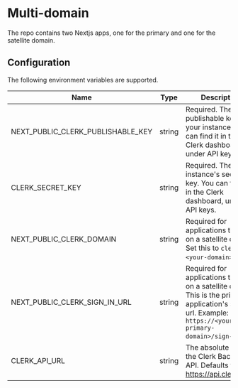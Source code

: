 # Multi-domain

The repo contains two Nextjs apps, one for the primary and one for the satellite domain.

## Configuration

The following environment variables are supported.

Name | Type | Description
-----|------|-------------
NEXT_PUBLIC_CLERK_PUBLISHABLE_KEY | string | Required. The publishable key for your instance. You can find it in the Clerk dashboard, under API keys.
CLERK_SECRET_KEY | string | Required. The instance's secret key. You can find it in the Clerk dashboard, under API keys.
NEXT_PUBLIC_CLERK_DOMAIN | string | Required for applications that run on a satellite domain. Set this to `clerk.<your-domain>`.
NEXT_PUBLIC_CLERK_SIGN_IN_URL | string | Required for applications that run on a satellite domain. This is the primary application's sign in url. Example: `https://<your-primary-domain>/sign-in`.
CLERK_API_URL | string | The absolute URL of the Clerk Backend API. Defaults to https://api.clerk.com.
